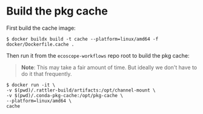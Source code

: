 # Build the pkg cache

First build the cache image:

```console
$ docker buildx build -t cache --platform=linux/amd64 -f docker/Dockerfile.cache .
```

Then run it from the `ecoscope-workflows` repo root to build the pkg cache:

> **Note**: This may take a fair amount of time. But ideally we don't have to do it that frequently.

```console
$ docker run -it \
-v $(pwd)/.rattler-build/artifacts:/opt/channel-mount \
-v $(pwd)/.conda-pkg-cache:/opt/pkg-cache \
--platform=linux/amd64 \
cache
```
